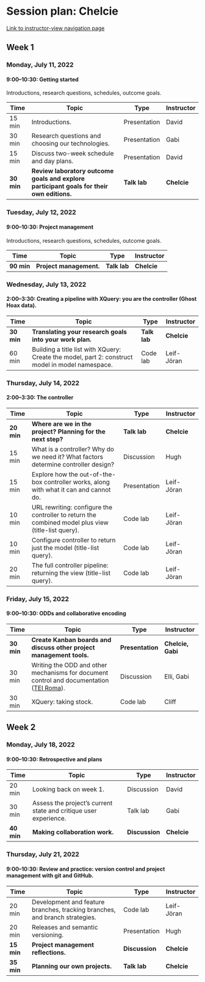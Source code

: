 # Session plan: Chelcie

[Link to instructor-view navigation page](daily_instructor_view.md)

## Week 1

### Monday, July 11, 2022

#### 9:00–10:30: Getting started

Introductions, research questions, schedules, outcome goals. 

Time | Topic | Type | Instructor
---- | ---- | ---- | ---- 
15 min | Introductions. | Presentation | David
30 min | Research questions and choosing our technologies. | Presentation | Gabi
15 min | Discuss two-week schedule and day plans. | Presentation | David
**30 min** | **Review laboratory outcome goals and explore participant goals for their own editions.** | **Talk lab** | **Chelcie**

### Tuesday, July 12, 2022

#### 9:00–10:30: Project management

Introductions, research questions, schedules, outcome goals. 

Time | Topic | Type | Instructor
---- | ---- | ---- | ---- 
**90 min** | **Project management.** | **Talk lab** | **Chelcie**

### Wednesday, July 13, 2022

#### 2:00–3:30: Creating a pipeline with XQuery: you are the controller (Ghost Hoax data).

Time | Topic | Type | Instructor
---- | ---- | ---- | ---- 
**30 min** | **Translating your research goals into your work plan.** | **Talk lab** | **Chelcie**
60 min | Building a title list with XQuery: Create the model, part 2: construct model in model namespace. | Code lab | Leif-Jöran

### Thursday, July 14, 2022

#### 2:00–3:30: The controller

Time | Topic | Type | Instructor
---- | ---- | ---- | ---- 
**20 min** | **Where are we in the project? Planning for the next step?** | **Talk lab** | **Chelcie**
15 min | What is a controller? Why do we need it? What factors determine controller design? | Discussion | Hugh
15 min | Explore how the out-of-the-box controller works, along with what it can and cannot do. | Presentation | Leif-Jöran
10 min | URL rewriting: configure the controller to return the combined model plus view (title-list query). | Code lab | Leif-Jöran
10 min | Configure controller to return just the model (title-list query). | Code lab | Leif-Jöran
20 min | The full controller pipeline: returning the view (title-list query). | Code lab | Leif-Jöran

### Friday, July 15, 2022

#### 9:00–10:30: ODDs and collaborative encoding

Time | Topic | Type | Instructor
---- | ---- | ---- | ---- 
**30 min** | **Create Kanban boards and discuss other project management tools.** | **Presentation** | **Chelcie, Gabi**
30 min | Writing the ODD and other mechanisms for document control and documentation ([TEI Roma](https://romabeta.tei-c.org/)). | Discussion | Elli, Gabi
30 min | XQuery: taking stock. | Code lab | Cliff

## Week 2

### Monday, July 18, 2022

#### 9:00–10:30: Retrospective and plans

Time | Topic | Type | Instructor
---- | ---- | ---- | ---- 
20 min | Looking back on week 1. | Discussion | David
30 min | Assess the project’s current state and critique user experience. | Talk lab | Gabi
**40 min** | **Making collaboration work.** | **Discussion** | **Chelcie**

### Thursday, July 21, 2022

#### 9:00–10:30: Review and practice: version control and project management with git and GitHub.

Time | Topic | Type | Instructor
---- | ---- | ---- | ---- 
20 min | Development and feature branches, tracking branches, and branch strategies. | Code lab | Leif-Jöran
20 min | Releases and semantic versioning. | Presentation | Hugh
**15 min** | **Project management reflections.** | **Discussion** | **Chelcie**
**35 min** | **Planning our own projects.** | **Talk lab** | **Chelcie**

